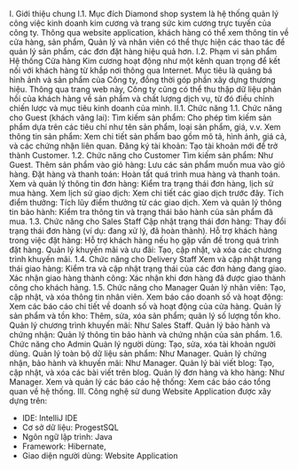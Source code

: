 I. Giới thiệu chung
I.1. Mục đích
Diamond shop system là hệ thống quản lý công việc kinh doanh kim cương và trang sức kim cương trực tuyến của công ty. Thông qua website application, khách hàng có thể xem thông tin về cửa hàng, sản phẩm, Quản lý và nhân viên có thể thực hiện các thao tác để quản lý sản phẩm, các đơn đặt hàng hiệu quả hơn.
I.2. Phạm vi sản phẩm
Hệ thống Cửa hàng Kim cương hoạt động như một kênh quan trọng để kết nối với khách hàng từ khắp nơi thông qua Internet. Mục tiêu là quảng bá hình ảnh và sản phẩm của Công ty, đồng thời góp phần xây dựng thương hiệu. Thông qua trang web này, Công ty cũng có thể thu thập dữ liệu phản hồi của khách hàng về sản phẩm và chất lượng dịch vụ, từ đó điều chỉnh chiến lược và mục tiêu kinh doanh của mình.
II.1. Chức năng
1.1. Chức năng cho Guest (khách vãng lai):
   Tìm kiếm sản phẩm: Cho phép tìm kiếm sản phẩm dựa trên các tiêu chí như tên sản phẩm, loại sản phẩm, giá, v.v.
   Xem thông tin sản phẩm: Xem chi tiết sản phẩm bao gồm mô tả, hình ảnh, giá cả, và các chứng nhận liên quan.
   Đăng ký tài khoản: Tạo tài khoản mới để trở thành Customer.
1.2. Chức năng cho Customer
   Tìm kiếm sản phẩm: Như Guest.
   Thêm sản phẩm vào giỏ hàng: Lưu các sản phẩm muốn mua vào giỏ hàng.
   Đặt hàng và thanh toán: Hoàn tất quá trình mua hàng và thanh toán.
   Xem và quản lý thông tin đơn hàng: Kiểm tra trạng thái đơn hàng, lịch sử mua hàng.
   Xem lịch sử giao dịch: Xem chi tiết các giao dịch trước đây.
   Tích điểm thưởng: Tích lũy điểm thưởng từ các giao dịch.
   Xem và quản lý thông tin bảo hành: Kiểm tra thông tin và trạng thái bảo hành của sản phẩm đã mua.
1.3. Chức năng cho Sales Staff
   Cập nhật trạng thái đơn hàng: Thay đổi trạng thái đơn hàng (ví dụ: đang xử lý, đã hoàn thành).
   Hỗ trợ khách hàng trong việc đặt hàng: Hỗ trợ khách hàng nếu họ gặp vấn đề trong quá trình đặt hàng.
   Quản lý khuyến mãi và ưu đãi: Tạo, cập nhật, và xóa các chương trình khuyến mãi.
1.4. Chức năng cho Delivery Staff
  Xem và cập nhật trạng thái giao hàng: Kiểm tra và cập nhật trạng thái của các đơn hàng đang giao.
  Xác nhận giao hàng thành công: Xác nhận khi đơn hàng đã được giao thành công cho khách hàng.
1.5. Chức năng cho Manager
  Quản lý nhân viên: Tạo, cập nhật, và xóa thông tin nhân viên.
  Xem báo cáo doanh số và hoạt động: Xem các báo cáo chi tiết về doanh số và hoạt động của cửa hàng.
  Quản lý sản phẩm và tồn kho: Thêm, sửa, xóa sản phẩm; quản lý số lượng tồn kho.
  Quản lý chương trình khuyến mãi: Như Sales Staff.
  Quản lý bảo hành và chứng nhận: Quản lý thông tin bảo hành và chứng nhận của sản phẩm.
1.6. Chức năng cho Admin
  Quản lý người dùng: Tạo, sửa, xóa tài khoản người dùng.
  Quản lý toàn bộ dữ liệu sản phẩm: Như Manager.
  Quản lý chứng nhận, bảo hành và khuyến mãi: Như Manager.
  Quản lý bài viết blog: Tạo, cập nhật, và xóa các bài viết trên blog.
  Quản lý đơn hàng và kho hàng: Như Manager.
  Xem và quản lý các báo cáo hệ thống: Xem các báo cáo tổng quan về hệ thống.
III. Công nghệ sử dung
Website Application được xây dựng trên:
-	IDE: IntelliJ IDE
-	Cơ sở dữ liệu: ProgestSQL
- Ngôn ngữ lập trình: Java
-	Framework: Hibernate,
-	Giao diện người dùng: Website Application

